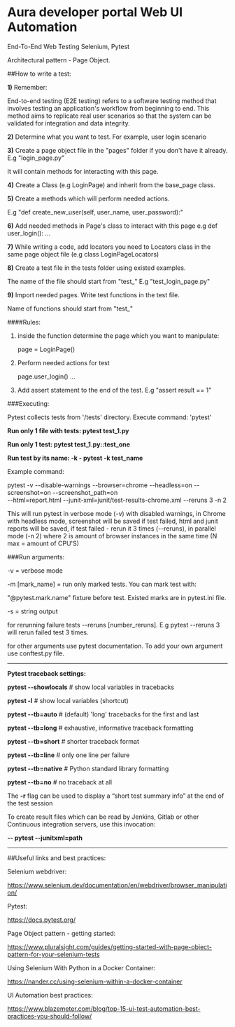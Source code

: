 # Aura developer portal Web UI Automation

End-To-End Web Testing Selenium, Pytest

Architectural pattern - Page Object.


##How to write a test:


**1)** Remember:


End-to-end testing (E2E testing) refers to a software testing method that involves testing an application's workflow from beginning to end. This method aims to replicate real user scenarios so that the system can be validated for integration and data integrity.


**2)** Determine what you want to test. For example, user login scenario 


**3)** Create a page object file in the "pages" folder if you don't have it already. E.g "login_page.py"

   It will contain methods for interacting with this page.

**4)** Create a Class (e.g LoginPage) and inherit from the base_page class. 


**5)** Create a methods which will perform needed actions.

   E.g "def create_new_user(self, user_name, user_password):"

**6)** Add needed methods in Page's class to interact with this page
e.g def user_login():
        ...

**7)** While writing a code, add locators you need to Locators class in the same page object file (e.g class LoginPageLocators)

**8)** Create a test file in the tests folder using existed examples.

The name of the file should start from "test_" E.g "test_login_page.py"

**9)** Import needed pages. Write test functions in the test file. 

   Name of functions should start from "test_"

   ####Rules: 

1) inside the function determine the page which you want to manipulate:

    page = LoginPage()

2) Perform needed actions for test

    page.user_login()
    ...

4) Add assert statement to the end of the test. E.g "assert result == 1"


###Executing:


Pytest collects tests from '/tests' directory. Execute command: 'pytest'

**Run only 1 file with tests: pytest test_1.py**

**Run only 1 test: pytest test_1.py::test_one**

**Run test by its name: -k - pytest -k test_name**

Example command:

pytest -v --disable-warnings --browser=chrome --headless=on --screenshot=on --screenshot_path=on \
--html=report.html --junit-xml=junit/test-results-chrome.xml --reruns 3 -n 2

This will run pytest in verbose mode (-v) with disabled warnings, in Chrome with headless mode, 
screenshot will be saved if test failed, html and junit reports will be saved, if test failed - rerun it 3 times (--reruns),
in parallel mode (-n 2) where 2 is amount of browser instances in the same time (N max = amount of CPU'S)

###Run arguments:



-v = verbose mode

-m [mark_name] = run only marked tests. You can mark test with: 

"@pytest.mark.name" fixture before test. Existed marks are in pytest.ini file. 

-s = string output

for rerunning failure tests  --reruns [number_reruns]. E.g pytest --reruns 3 will rerun failed test 3 times.

for other arguments use pytest documentation. To add your own argument use conftest.py file.  

----------------------------------------------------------


**Pytest traceback settings:**


**pytest --showlocals** # show local variables in tracebacks


**pytest -l**           # show local variables (shortcut)


**pytest --tb=auto**    # (default) 'long' tracebacks for the first and last


**pytest --tb=long**    # exhaustive, informative traceback formatting


**pytest --tb=short**   # shorter traceback format


**pytest --tb=line**    # only one line per failure


**pytest --tb=native**  # Python standard library formatting


**pytest --tb=no**      # no traceback at all



The **-r** flag can be used to display a “short test summary info” at the end of the test session

To create result files which can be read by Jenkins, Gitlab or other Continuous integration servers, use this invocation:

**-- pytest --junitxml=path**

----------------------------------------------------------   

##Useful links and best practices:

Selenium webdriver:

https://www.selenium.dev/documentation/en/webdriver/browser_manipulation/


Pytest:

https://docs.pytest.org/


Page Object pattern - getting started:

https://www.pluralsight.com/guides/getting-started-with-page-object-pattern-for-your-selenium-tests


Using Selenium With Python in a Docker Container:

https://nander.cc/using-selenium-within-a-docker-container  


UI Automation best practices:

https://www.blazemeter.com/blog/top-15-ui-test-automation-best-practices-you-should-follow/

